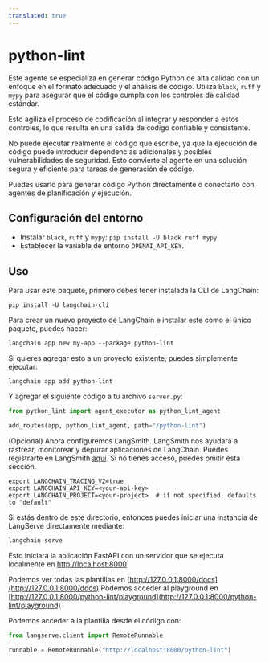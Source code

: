 ```yaml
---
translated: true
---
```


# python-lint

Este agente se especializa en generar código Python de alta calidad con un enfoque en el formato adecuado y el análisis de código. Utiliza `black`, `ruff` y `mypy` para asegurar que el código cumpla con los controles de calidad estándar.

Esto agiliza el proceso de codificación al integrar y responder a estos controles, lo que resulta en una salida de código confiable y consistente.

No puede ejecutar realmente el código que escribe, ya que la ejecución de código puede introducir dependencias adicionales y posibles vulnerabilidades de seguridad.
Esto convierte al agente en una solución segura y eficiente para tareas de generación de código.

Puedes usarlo para generar código Python directamente o conectarlo con agentes de planificación y ejecución.

## Configuración del entorno

- Instalar `black`, `ruff` y `mypy`: `pip install -U black ruff mypy`
- Establecer la variable de entorno `OPENAI_API_KEY`.

## Uso

Para usar este paquete, primero debes tener instalada la CLI de LangChain:

```shell
pip install -U langchain-cli
```

Para crear un nuevo proyecto de LangChain e instalar este como el único paquete, puedes hacer:

```shell
langchain app new my-app --package python-lint
```

Si quieres agregar esto a un proyecto existente, puedes simplemente ejecutar:

```shell
langchain app add python-lint
```

Y agregar el siguiente código a tu archivo `server.py`:

```python
from python_lint import agent_executor as python_lint_agent

add_routes(app, python_lint_agent, path="/python-lint")
```

(Opcional) Ahora configuremos LangSmith.
LangSmith nos ayudará a rastrear, monitorear y depurar aplicaciones de LangChain.
Puedes registrarte en LangSmith [aquí](https://smith.langchain.com/).
Si no tienes acceso, puedes omitir esta sección.

```shell
export LANGCHAIN_TRACING_V2=true
export LANGCHAIN_API_KEY=<your-api-key>
export LANGCHAIN_PROJECT=<your-project>  # if not specified, defaults to "default"
```

Si estás dentro de este directorio, entonces puedes iniciar una instancia de LangServe directamente mediante:

```shell
langchain serve
```

Esto iniciará la aplicación FastAPI con un servidor que se ejecuta localmente en
[http://localhost:8000](http://localhost:8000)

Podemos ver todas las plantillas en [http://127.0.0.1:8000/docs](http://127.0.0.1:8000/docs)
Podemos acceder al playground en [http://127.0.0.1:8000/python-lint/playground](http://127.0.0.1:8000/python-lint/playground)

Podemos acceder a la plantilla desde el código con:

```python
from langserve.client import RemoteRunnable

runnable = RemoteRunnable("http://localhost:8000/python-lint")
```
